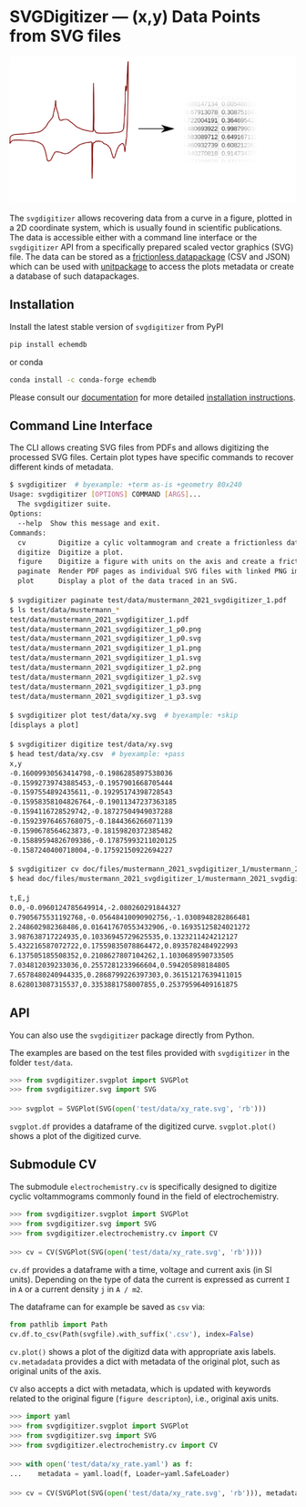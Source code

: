 # SVGDigitizer — (x,y) Data Points from SVG files

![Logo](./logo.svg)

The `svgdigitizer` allows recovering data from a curve in a figure, plotted in a 2D coordinate system, which is usually found in scientific publications.
The data is accessible either with a command line interface or the `svgdigitizer` API from a specifically prepared scaled vector graphics (SVG) file. The data can be stored as a [frictionless datapackage](https://frictionlessdata.io/) (CSV and JSON) which can be used with [unitpackage](https://echemdb.github.io/echemdb/) to access the plots metadata or create a database of such datapackages.

## Installation

Install the latest stable version of `svgdigitizer` from PyPI

```sh
pip install echemdb
```

or conda

```sh
conda install -c conda-forge echemdb
```

Please consult our [documentation](https://echemdb.github.io/svgdigitizer/) for
more detailed [installation instructions](https://echemdb.github.io/svgdigitizer/installation.html).

## Command Line Interface

The CLI allows creating SVG files from PDFs and allows digitizing the processed SVG files. Certain plot types have specific commands to recover different kinds of metadata.

```sh
$ svgdigitizer  # byexample: +term as-is +geometry 80x240
Usage: svgdigitizer [OPTIONS] COMMAND [ARGS]...
  The svgdigitizer suite.
Options:
  --help  Show this message and exit.
Commands:
  cv        Digitize a cylic voltammogram and create a frictionless datapackage.
  digitize  Digitize a plot.
  figure    Digitize a figure with units on the axis and create a frictionless datapackage.
  paginate  Render PDF pages as individual SVG files with linked PNG images.
  plot      Display a plot of the data traced in an SVG.

$ svgdigitizer paginate test/data/mustermann_2021_svgdigitizer_1.pdf
$ ls test/data/mustermann_*
test/data/mustermann_2021_svgdigitizer_1.pdf
test/data/mustermann_2021_svgdigitizer_1_p0.png
test/data/mustermann_2021_svgdigitizer_1_p0.svg
test/data/mustermann_2021_svgdigitizer_1_p1.png
test/data/mustermann_2021_svgdigitizer_1_p1.svg
test/data/mustermann_2021_svgdigitizer_1_p2.png
test/data/mustermann_2021_svgdigitizer_1_p2.svg
test/data/mustermann_2021_svgdigitizer_1_p3.png
test/data/mustermann_2021_svgdigitizer_1_p3.svg

$ svgdigitizer plot test/data/xy.svg  # byexample: +skip
[displays a plot]

$ svgdigitizer digitize test/data/xy.svg
$ head test/data/xy.csv  # byexample: +pass
x,y
-0.16009930563414798,-0.1986285897538036
-0.15992739743885453,-0.1957901668705444
-0.1597554892435611,-0.19295174398728543
-0.15958358104826764,-0.19011347237363185
-0.1594116728529742,-0.18727504949037288
-0.15923976465768075,-0.1844366266071139
-0.1590678564623873,-0.18159820372385482
-0.15889594826709386,-0.17875993211020125
-0.1587240400718004,-0.17592150922694227

$ svgdigitizer cv doc/files/mustermann_2021_svgdigitizer_1/mustermann_2021_svgdigitizer_1_f2a_blue.svg
$ head doc/files/mustermann_2021_svgdigitizer_1/mustermann_2021_svgdigitizer_1_f2a_blue.csv  # byexample: +pass

t,E,j
0.0,-0.0960124785649914,-2.080260291844327
0.7905675531192768,-0.05648410090902756,-1.0308948282866481
2.248602982368486,0.016417670553432906,-0.16935125824021272
3.987638717224935,0.10336945729625535,0.1323211424212127
5.432216587072722,0.17559835078864472,0.8935782484922993
6.137505185508352,0.2108627807104262,1.1030689590733505
7.034812039233036,0.2557281233966604,0.594205898184805
7.6578480240944335,0.2868799226397303,0.36151217639411015
8.628013087315537,0.3353881758007855,0.25379596409161875
```

## API

You can also use the `svgdigitizer` package directly from Python.

The examples are based on the test files provided with `svgdigitizer` in the folder `test/data`.

```python
>>> from svgdigitizer.svgplot import SVGPlot
>>> from svgdigitizer.svg import SVG

>>> svgplot = SVGPlot(SVG(open('test/data/xy_rate.svg', 'rb')))
```

`svgplot.df` provides a dataframe of the digitized curve.
`svgplot.plot()` shows a plot of the digitized curve.


## Submodule CV

The submodule `electrochemistry.cv` is specifically designed to digitize cyclic voltammograms
commonly found in the field of electrochemistry.

```python
>>> from svgdigitizer.svgplot import SVGPlot
>>> from svgdigitizer.svg import SVG
>>> from svgdigitizer.electrochemistry.cv import CV

>>> cv = CV(SVGPlot(SVG(open('test/data/xy_rate.svg', 'rb'))))
```

`cv.df` provides a dataframe with a time, voltage and current axis (in SI units). Depending on the type of data the current is expressed as current `I` in `A` or a current density `j` in `A / m2`.

The dataframe can for example be saved as `csv` via:

```python
from pathlib import Path
cv.df.to_csv(Path(svgfile).with_suffix('.csv'), index=False)
```

`cv.plot()` shows a plot of the digitizd data with appropriate axis labels.
`cv.metadadata` provides a dict with metadata of the original plot, such as original units of the axis.


`CV` also accepts a dict with metadata, which is updated with keywords related to the original figure (`figure descripton`), i.e., original axis units.

```python
>>> import yaml
>>> from svgdigitizer.svgplot import SVGPlot
>>> from svgdigitizer.svg import SVG
>>> from svgdigitizer.electrochemistry.cv import CV

>>> with open('test/data/xy_rate.yaml') as f:
...    metadata = yaml.load(f, Loader=yaml.SafeLoader)

>>> cv = CV(SVGPlot(SVG(open('test/data/xy_rate.svg', 'rb'))), metadata=metadata)
```
